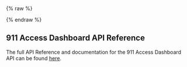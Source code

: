 {% raw %}
<section class="emergencyServicesAbout">
{% endraw %}

# 911 Access Dashboard API Reference

The full API Reference and documentation for the 911 Access Dashboard API can be found [here](https://support.bandwidth.com/hc/en-us/articles/115006226067-911-Dashboard-API-Guide).
